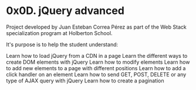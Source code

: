 # 0x0D. jQuery advanced

Project developed by Juan Esteban Correa Pérez as part of the Web Stack specialization program at Holberton School.

It's purpose is to help the student understand:

Learn how to load jQuery from a CDN in a page
Learn the different ways to create DOM elements with jQuery
Learn how to modify elements
Learn how to add new elements to a page with different positions
Learn how to add a click handler on an element
Learn how to send GET, POST, DELETE or any type of AJAX query with jQuery
Learn how to create a pagination
